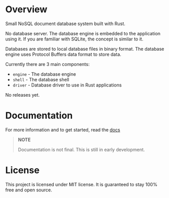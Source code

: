 # Overview

Small NoSQL document database system built with Rust.

No database server. The database engine is embedded to the application using it. If you are familiar with SQLite, the concept is similar to it.

Databases are stored to local database files in binary format. The database engine uses Protocol Buffers data format to store data.

Currently there are 3 main components:
- `engine` - The database engine
- `shell` - The database shell
- `driver` - Database driver to use in Rust applications

No releases yet.

# Documentation

For more information and to get started, read the [docs](./docs)

> **NOTE**
>
> Documentation is not final. This is still in early development.

# License

This project is licensed under MIT license. It is guaranteed to stay 100% free and open source.
